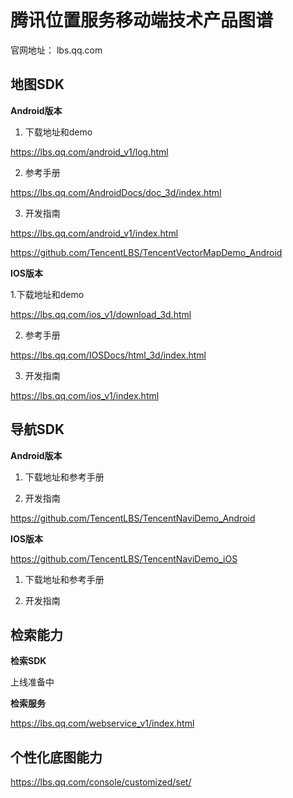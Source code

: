 # 腾讯位置服务移动端技术产品图谱
官网地址： lbs.qq.com

## 地图SDK

**Android版本**

1. 下载地址和demo

https://lbs.qq.com/android_v1/log.html

2. 参考手册

https://lbs.qq.com/AndroidDocs/doc_3d/index.html

3. 开发指南

https://lbs.qq.com/android_v1/index.html

https://github.com/TencentLBS/TencentVectorMapDemo_Android

**IOS版本**

1.下载地址和demo

https://lbs.qq.com/ios_v1/download_3d.html

2. 参考手册

https://lbs.qq.com/IOSDocs/html_3d/index.html

3. 开发指南

https://lbs.qq.com/ios_v1/index.html

## 导航SDK

**Android版本**
1. 下载地址和参考手册

2. 开发指南

https://github.com/TencentLBS/TencentNaviDemo_Android

**IOS版本**

https://github.com/TencentLBS/TencentNaviDemo_iOS

1. 下载地址和参考手册

2. 开发指南

## 检索能力
**检索SDK**

上线准备中

**检索服务**

https://lbs.qq.com/webservice_v1/index.html


## 个性化底图能力

https://lbs.qq.com/console/customized/set/




